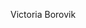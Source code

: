   <div style="background: url(https://github.com/Victoria-Borovik/Victoria-Borovik/assets/103994412/c620b470-ed58-45bc-8b6d-654be4b02983)">
    <p>Victoria Borovik</p>
  </div>

